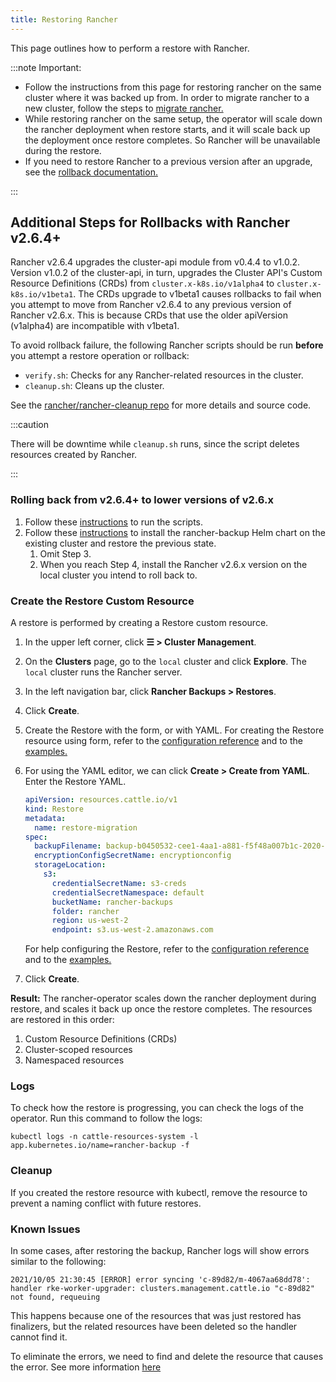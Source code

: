 ```yaml
---
title: Restoring Rancher
---
```


<head>
  <link rel="canonical" href="https://ranchermanager.docs.rancher.com/how-to-guides/new-user-guides/backup-restore-and-disaster-recovery/restore-rancher"/>
</head>

This page outlines how to perform a restore with Rancher.

:::note Important:

* Follow the instructions from this page for restoring rancher on the same cluster where it was backed up from. In order to migrate rancher to a new cluster, follow the steps to [migrate rancher.](migrate-rancher-to-new-cluster.md)
* While restoring rancher on the same setup, the operator will scale down the rancher deployment when restore starts, and it will scale back up the deployment once restore completes. So Rancher will be unavailable during the restore.
* If you need to restore Rancher to a previous version after an upgrade, see the [rollback documentation.](../../../getting-started/installation-and-upgrade/install-upgrade-on-a-kubernetes-cluster/rollbacks.md)

:::

## Additional Steps for Rollbacks with Rancher v2.6.4+

Rancher v2.6.4 upgrades the cluster-api module from v0.4.4 to v1.0.2. Version v1.0.2 of the cluster-api, in turn, upgrades the Cluster API's  Custom Resource Definitions (CRDs) from `cluster.x-k8s.io/v1alpha4` to `cluster.x-k8s.io/v1beta1`. The CRDs upgrade to v1beta1 causes rollbacks to fail when you attempt to move from Rancher v2.6.4 to any previous version of Rancher v2.6.x. This is because CRDs that use the older apiVersion (v1alpha4) are incompatible with v1beta1.

To avoid rollback failure, the following Rancher scripts should be run **before** you attempt a restore operation or rollback: 

* `verify.sh`:  Checks for any Rancher-related resources in the cluster. 
*  `cleanup.sh`: Cleans up the cluster.

See the [rancher/rancher-cleanup repo](https://github.com/rancher/rancher-cleanup) for more details and source code.

:::caution

 There will be downtime while `cleanup.sh` runs, since the script deletes resources created by Rancher.

:::

### Rolling back from v2.6.4+ to lower versions of v2.6.x

1. Follow these [instructions](https://github.com/rancher/rancher-cleanup/blob/main/README.md) to run the scripts.
1. Follow these [instructions](https://rancher.com/docs/rancher/v2.6/en/backups/migrating-rancher/) to install the rancher-backup Helm chart on the existing cluster and restore the previous state.
    1. Omit Step 3.
    1. When you reach Step 4, install the Rancher v2.6.x version on the local cluster you intend to roll back to.

### Create the Restore Custom Resource

A restore is performed by creating a Restore custom resource.

1. In the upper left corner, click **☰ > Cluster Management**.
1. On the **Clusters** page, go to the `local` cluster and click **Explore**. The `local` cluster runs the Rancher server.
1. In the left navigation bar, click **Rancher Backups > Restores**.
1. Click **Create**.
1. Create the Restore with the form, or with YAML.  For creating the Restore resource using form, refer to the [configuration reference](../../../reference-guides/backup-restore-configuration/restore-configuration.md) and to the [examples.](../../../reference-guides/backup-restore-configuration/examples.md)
1. For using the YAML editor, we can click **Create > Create from YAML**. Enter the Restore YAML.

    ```yaml
    apiVersion: resources.cattle.io/v1
    kind: Restore
    metadata:
      name: restore-migration
    spec:
      backupFilename: backup-b0450532-cee1-4aa1-a881-f5f48a007b1c-2020-09-15T07-27-09Z.tar.gz
      encryptionConfigSecretName: encryptionconfig
      storageLocation:
        s3:
          credentialSecretName: s3-creds
          credentialSecretNamespace: default
          bucketName: rancher-backups
          folder: rancher
          region: us-west-2
          endpoint: s3.us-west-2.amazonaws.com
    ```

      For help configuring the Restore, refer to the [configuration reference](../../../reference-guides/backup-restore-configuration/restore-configuration.md) and to the [examples.](../../../reference-guides/backup-restore-configuration/examples.md)

1. Click **Create**.

**Result:** The rancher-operator scales down the rancher deployment during restore, and scales it back up once the restore completes. The resources are restored in this order:

1. Custom Resource Definitions (CRDs)
2. Cluster-scoped resources
3. Namespaced resources

### Logs

To check how the restore is progressing, you can check the logs of the operator. Run this command to follow the logs:

```
kubectl logs -n cattle-resources-system -l app.kubernetes.io/name=rancher-backup -f
```

### Cleanup

If you created the restore resource with kubectl, remove the resource to prevent a naming conflict with future restores.

### Known Issues
In some cases, after restoring the backup, Rancher logs will show errors similar to the following:
```
2021/10/05 21:30:45 [ERROR] error syncing 'c-89d82/m-4067aa68dd78': handler rke-worker-upgrader: clusters.management.cattle.io "c-89d82" not found, requeuing
```
This happens because one of the resources that was just restored has finalizers, but the related resources have been deleted so the handler cannot find it.

To eliminate the errors, we need to find and delete the resource that causes the error. See more information [here](https://github.com/rancher/rancher/issues/35050#issuecomment-937968556)
